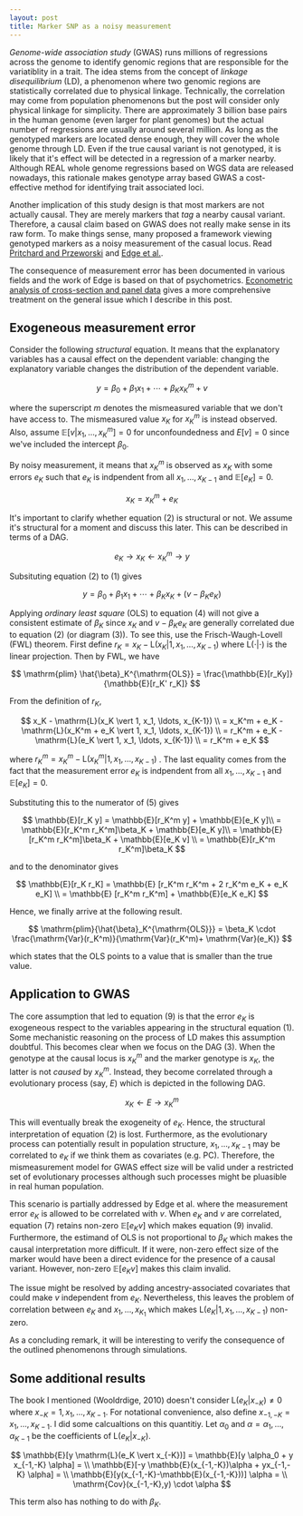 ```yaml
---
layout: post
title: Marker SNP as a noisy measurement
---
```


_Genome-wide association study_ (GWAS) runs millions of regressions across the genome to identify genomic regions that are responsible for the variatiblity in a trait.
The idea stems from the concept of _linkage disequilibrium_ (LD), a phenomenon where two genomic regions are statistically correlated due to physical linkage.
Technically, the correlation may come from population phenomenons but the post will consider only physical linkage for simplicity.
There are approximately 3 billion base pairs in the human genome (even larger for plant genomes) but the actual number of regressions are usually around several million.
As long as the genotyped markers are located dense enough, they will cover the whole genome through LD.
Even if the true causal variant is not genotyped, it is likely that it's effect will be detected in a regression of a marker nearby.
Although REAL whole genome regressions based on WGS data are released nowadays, this rationale makes genotype array based GWAS a cost-effective method for identifying trait associated loci.

Another implication of this study design is that most markers are not actually causal.
They are merely markers that _tag_ a nearby causal variant.
Therefore, a causal claim based on GWAS does not really make sense in its raw form.
To make things sense, many proposed a framework viewing genotyped markers as a noisy measurement of the casual locus. 
Read [Pritchard and Przeworski](https://pubmed.ncbi.nlm.nih.gov/11410837/) and [Edge et al.](https://pubmed.ncbi.nlm.nih.gov/24481204/).

The consequence of measurement error has been documented in various fields and the work of Edge is based on that of psychometrics. 
[Econometric analysis of cross-section and panel data](https://mitpress.mit.edu/books/econometric-analysis-cross-section-and-panel-data-second-edition) gives a more comprehensive treatment on the general issue which I describe in this post.

## Exogeneous measurement error

Consider the following _structural_ equation.
It means that the explanatory variables has a causal effect on the dependent variable: changing the explanatory variable changes the distribution of the dependent variable.

$$
y = \beta_0 + \beta_1 x_1 + \cdots + \beta_K x_K^m + v
$$

where the superscript $m$ denotes the mismeasured variable that we don't have access to.
The mismeasured value $x_K$ for $x_K^m$ is instead observed.
Also, assume $\mathbb{E}[v \vert x_1, \ldots, x_K^m] = 0$ for unconfoundedness and $E[v]=0$ since we've included the intercept $\beta_0$.

By noisy measurement, it means that $x_K^m$ is observed as $x_K$ with some errors $e_K$ such that $e_K$ is indpendent from all $x_1, \ldots, x_{K-1}$ and $\mathbb{E}[e_K] = 0$.

$$
x_K = x_K^m + e_K
$$

It's important to clarify whether equation (2) is structural or not.
We assume it's structural for a moment and discuss this later.
This can be described in terms of a DAG.

$$
e_K \rightarrow x_K \leftarrow x_K^m \rightarrow y
$$

Subsituting equation (2) to (1) gives

$$
y = \beta_0 + \beta_1 x_1 + \cdots + \beta_K x_K + (v-\beta_K e_K)
$$

Applying _ordinary least square_ (OLS) to equation (4) will not give a consistent estimate of $\beta_K$ since $x_K$ and $v-\beta_K e_K$ are generally correlated due to equation (2) (or diagram (3)).
To see this, use the Frisch-Waugh-Lovell (FWL) theorem.
First define 
	$r_K = x_K - \mathrm{L}(x_K \vert 1, x_1, \ldots, x_{K-1})$ 
where $\mathrm{L}(\cdot \vert \cdot)$ is the linear projection.
Then by FWL, we have

$$
	\mathrm{plim} \hat{\beta}_K^{\mathrm{OLS}}  = \frac{\mathbb{E}[r_Ky]}{\mathbb{E}[r_K' r_K]}
$$

From the definition of $r_K$,

$$
	x_K - \mathrm{L}(x_K \vert 1, x_1, \ldots, x_{K-1}) \\
		= x_K^m + e_K - \mathrm{L}(x_K^m + e_K \vert 1, x_1, \ldots, x_{K-1}) \\
		= r_K^m + e_K - \mathrm{L}(e_K \vert 1, x_1, \ldots, x_{K-1}) \\
		= r_K^m + e_K 
$$

where 
	$r_K^m = x_K^m - \mathrm{L}(x_K^m \vert 1, x_1, \ldots, x_{K-1})$
.
The last equality comes from the fact that the measurement error $e_K$ is indpendent from all $x_1, \ldots, x_{K-1}$ and $\mathbb{E}[e_K] = 0$.

Substituting this to the numerator of (5) gives

$$
	\mathbb{E}[r_K y]
		= \mathbb{E}[r_K^m y] + \mathbb{E}[e_K y]\\
		= \mathbb{E}[r_K^m r_K^m]\beta_K + \mathbb{E}[e_K y]\\
		= \mathbb{E}[r_K^m r_K^m]\beta_K + \mathbb{E}[e_K v] \\
		= \mathbb{E}[r_K^m r_K^m]\beta_K
$$

and to the denominator gives

$$ 
	\mathbb{E}[r_K r_K] 
		= \mathbb{E} [r_K^m r_K^m + 2 r_K^m e_K + e_K e_K]  \\
		  = \mathbb{E} [r_K^m r_K^m] + \mathbb{E}[e_K e_K] 
$$

Hence, we finally arrive at the following result.

$$
	\mathrm{plim}{\hat{\beta}_K^{\mathrm{OLS}}} = \beta_K \cdot \frac{\mathrm{Var}(r_K^m)}{\mathrm{Var}(r_K^m)+ \mathrm{Var}(e_K)}
$$

which states that the OLS points to a value that is smaller than the true value.

## Application to GWAS

The core assumption that led to equation (9) is that the error $e_K$ is exogeneous respect to the variables appearing in the structural equation (1).
Some mechanistic reasoning on the process of LD makes this assumption doubtful.
This becomes clear when we focus on the DAG (3).
When the genotype at the causal locus is $x_K^m$ and the marker genotype is $x_K$, the latter is not _caused_ by $x_K^m$.
Instead, they become correlated through a evolutionary process (say, $E$) which is depicted in the following DAG.

$$
x_K \leftarrow E \rightarrow x_K^m
$$

This will eventually break the exogeneity of $e_K$.
Hence, the structural interpretation of equation (2) is lost.
Furthermore, as the evolutionary process can potentially result in population structure, $x_1, \ldots, x_{K-1}$ may be correlated to $e_K$ if we think them as covariates (e.g. PC).
Therefore, the mismeasurement model for GWAS effect size will be valid under a restricted set of evolutionary processes although such processes might be pluasible in real human population.

This scenario is partially addressed by Edge et al. where the measurement error $e_K$ is allowed to be correlated with $v$.
When $e_K$ and $v$ are correlated, equation (7) retains non-zero $\mathbb{E}[e_K v]$ which makes equation (9) invalid.
Furthermore, the estimand of OLS is not proportional to $\beta_K$ which makes the causal interpretation more difficult.
If it were, non-zero effect size of the marker would have been a direct evidence for the presence of a causal variant.
However, non-zero $\mathbb{E}[e_K v]$ makes this claim invalid.

The issue might be resolved by adding ancestry-associated covariates that could make $v$ independent from $e_K$. 
Nevertheless, this leaves the problem of correlation between $e_K$ and $x_1, \ldots,x_{K_1}$ which makes 
	$\mathrm{L}(e_K \vert 1, x_1, \ldots, x_{K-1})$ non-zero.

As a concluding remark, it will be interesting to verify the consequence of the outlined phenomenons through simulations.

## Some additional results

The book I mentioned (Wooldrdige, 2010) doesn't consider 
	$\mathrm{L}(e_K \vert x_{-K}) \neq 0$ where $x_{-K} = 1, x_1, \ldots, x_{K-1}$. 
	For notational convenience, also define $x_{-1,-K} = x_1, \ldots, x_{K-1}$.
I did some calcualtions on this quantitiy.
	Let $\alpha_0$ and $\alpha = \alpha_1, \ldots, \alpha_{K-1}$ be the coefficients of $\mathrm{L}(e_K \vert x_{-K})$.

$$
	\mathbb{E}[y \mathrm{L}(e_K \vert x_{-K})] = 
		\mathbb{E}[y \alpha_0 + y x_{-1,-K} \alpha] = \\
		\mathbb{E}[-y \mathbb{E}(x_{-1,-K})\alpha + yx_{-1,-K} \alpha] = \\
		\mathbb{E}[y(x_{-1,-K}-\mathbb{E}(x_{-1,-K}))] \alpha = \\
		\mathrm{Cov}(x_{-1,-K},y) \cdot \alpha
$$

This term also has nothing to do with $\beta_K$.



